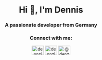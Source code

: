 <h1 align="center">Hi 👋, I'm Dennis</h1>
<h3 align="center">A passionate developer from Germany</h3>

<h3 align="center">Connect with me:</h3>
<p align="center">
<a href="https://dev.to/dennzimm" target="_blank"><img align="center" src="https://cdn.jsdelivr.net/npm/simple-icons@3.0.1/icons/dev-dot-to.svg" alt="dennzimm" height="30" width="40" /></a>
<a href="https://twitter.com/dennzimm" target="_blank"><img align="center" src="https://cdn.jsdelivr.net/npm/simple-icons@3.0.1/icons/twitter.svg" alt="dennzimm" height="30" width="40" /></a>
<a href="https://medium.com/@denzim" target="_blank"><img align="center" src="https://cdn.jsdelivr.net/npm/simple-icons@3.0.1/icons/medium.svg" alt="@denzim" height="30" width="40" /></a>
</p>
